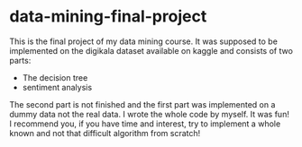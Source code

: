 # data-mining-final-project

This is the final project of my data mining course. It was supposed to be implemented on the digikala dataset available on kaggle and consists of two parts:
* The decision tree
* sentiment analysis

The second part is not finished and the first part was implemented on a dummy data not the real data.
I wrote the whole code by myself. It was fun!
I recommend you, if you have time and interest, try to implement a whole known and not that difficult algorithm from scratch!
